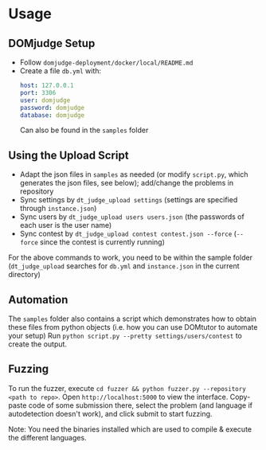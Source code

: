 # Usage

## DOMjudge Setup

 * Follow `domjudge-deployment/docker/local/README.md`
 * Create a file `db.yml` with:
   ```yml
   host: 127.0.0.1
   port: 3306
   user: domjudge
   password: domjudge
   database: domjudge
   ```
   Can also be found in the `samples` folder

## Using the Upload Script

 * Adapt the json files in `samples` as needed (or modify `script.py`, which generates the json files, see below); add/change the problems in repository
 * Sync settings by `dt_judge_upload settings` (settings are specified through `instance.json`)
 * Sync users by `dt_judge_upload users users.json` (the passwords of each user is the user name)
 * Sync contest by `dt_judge_upload contest contest.json --force` (`--force` since the contest is currently running)

For the above commands to work, you need to be within the sample folder (`dt_judge_upload` searches for `db.yml` and `instance.json` in the current directory)

## Automation

The `samples` folder also contains a script which demonstrates how to obtain these files from python objects (i.e. how you can use DOMtutor to automate your setup)
Run `python script.py --pretty settings/users/contest` to create the output.

## Fuzzing

To run the fuzzer, execute `cd fuzzer && python fuzzer.py --repository <path to repo>`.
Open `http://localhost:5000` to view the interface.
Copy-paste code of some submission there, select the problem (and language if autodetection doesn't work), and click submit to start fuzzing.

Note: You need the binaries installed which are used to compile & execute the different languages.
